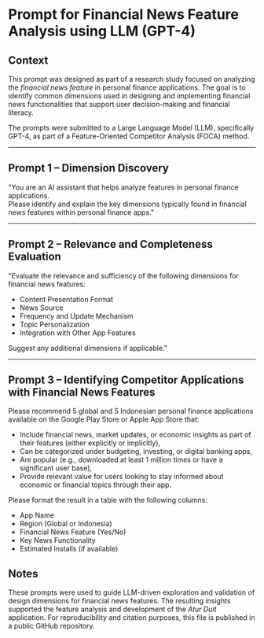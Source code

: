 # Prompt for Financial News Feature Analysis using LLM (GPT-4)

## Context
This prompt was designed as part of a research study focused on analyzing the *financial news feature* in personal finance applications. The goal is to identify common dimensions used in designing and implementing financial news functionalities that support user decision-making and financial literacy.

The prompts were submitted to a Large Language Model (LLM), specifically GPT-4, as part of a Feature-Oriented Competitor Analysis (FOCA) method.

---

## Prompt 1 – Dimension Discovery

"You are an AI assistant that helps analyze features in personal finance applications.  
Please identify and explain the key dimensions typically found in financial news features within personal finance apps."

---

## Prompt 2 – Relevance and Completeness Evaluation

"Evaluate the relevance and sufficiency of the following dimensions for financial news features:  
- Content Presentation Format  
- News Source  
- Frequency and Update Mechanism  
- Topic Personalization  
- Integration with Other App Features  

Suggest any additional dimensions if applicable."

---

## Prompt 3 – Identifying Competitor Applications with Financial News Features

Please recommend 5 global and 5 Indonesian personal finance applications available on the Google Play Store or Apple App Store that:

- Include financial news, market updates, or economic insights as part of their features (either explicitly or implicitly),
- Can be categorized under budgeting, investing, or digital banking apps,
- Are popular (e.g., downloaded at least 1 million times or have a significant user base),
- Provide relevant value for users looking to stay informed about economic or financial topics through their app.

Please format the result in a table with the following columns:

- App Name  
- Region (Global or Indonesia)  
- Financial News Feature (Yes/No)  
- Key News Functionality  
- Estimated Installs (if available)

## Notes

These prompts were used to guide LLM-driven exploration and validation of design dimensions for financial news features. The resulting insights supported the feature analysis and development of the *Atur Duit* application.
For reproducibility and citation purposes, this file is published in a public GitHub repository.



